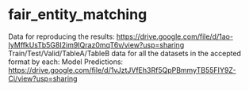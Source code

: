# fair_entity_matching

Data for reproducing the results: https://drive.google.com/file/d/1ao-IyMffkUsTb5G8I2im9IQraz0mqT6v/view?usp=sharing
Train/Test/Valid/TableA/TableB data for all the datasets in the accepted format by each:
Model Predictions: https://drive.google.com/file/d/1vJztJVfEh3Rf5QpPBmmyTB55FIY9Z-Ci/view?usp=sharing
